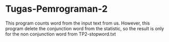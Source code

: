 # Tugas-Pemrograman-2
This program counts word from the input text from us. However, this program delete the conjunction word from the statistic, so the result is only for the non conjunction word from TP2-stopword.txt
